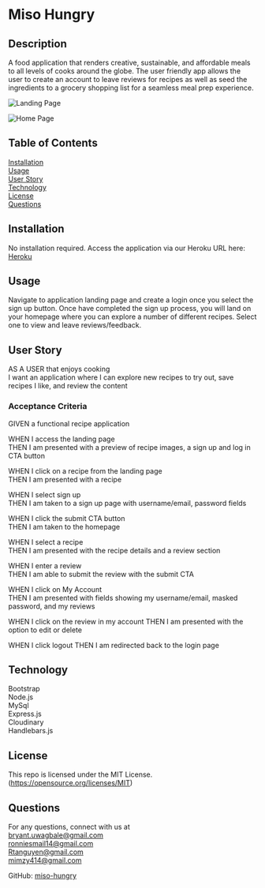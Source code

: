 # Miso Hungry

   
  ## Description
  A food application that renders creative, sustainable, and affordable meals to all levels of cooks around the globe. The user friendly app allows the user to create an account to leave reviews for recipes as well as seed the ingredients to a grocery shopping list for a seamless meal prep experience.   

![Landing Page](https://user-images.githubusercontent.com/79684575/124056885-28813e00-d9ec-11eb-9071-c69e3d38851b.png)   
   
![Home Page](https://user-images.githubusercontent.com/79684575/124057028-5e262700-d9ec-11eb-8db3-8b096a958778.png)

  
  ## Table of Contents

  [Installation](#installation)   
  [Usage](#usage)   
  [User Story](#userstory)   
  [Technology](technnology)   
  [License](#license)   
  [Questions](#questions)   
  
  ## Installation   
  No installation required. Access the application via our Heroku URL here: [Heroku](https://intense-temple-14332.herokuapp.com/)

  ## Usage 
  Navigate to application landing page and create a login once you select the sign up button. Once have completed the sign up process, you will land on your homepage where you can explore a number of different recipes. Select one to view and leave reviews/feedback.  


  ## User Story
  AS A USER that enjoys cooking   
  I want an application where I can explore new recipes to try out, save recipes I like, and review the content

  ### Acceptance Criteria
  GIVEN a functional recipe application    
  
  WHEN I access the landing page   
  THEN I am presented with a preview of recipe images, a sign up and log in CTA button   
     
  WHEN I click on a recipe from the landing page   
  THEN I am presented with a recipe   
     
  WHEN I select sign up   
  THEN I am taken to a sign up page with username/email, password fields  
     
  WHEN  I click the submit CTA button   
  THEN I am taken to the homepage   

  WHEN I select a recipe   
  THEN I am presented with the recipe details and a review section   
     
  WHEN I enter a review   
  THEN  I am able to submit the review with the submit CTA 
     
  WHEN I click on My Account   
  THEN I am presented with fields showing my username/email, masked password, and my reviews    

  WHEN I click on the review in my account 
  THEN I am presented with the option to edit or delete 

  WHEN I click logout
  THEN I am redirected back to the login page  

  ## Technology
  Bootstrap  
  Node.js      
  MySql   
  Express.js   
  Cloudinary  
  Handlebars.js  

  ## License  

  This repo is licensed under the MIT License. (https://opensource.org/licenses/MIT) 

  ## Questions
  For any questions, connect with us at    
  [bryant.uwagbale@gmail.com](mailto:bryant.uwagbale@gmail.com)  
  [ronniesmail14@gmail.com](mailto:ronniesmail14@gmail.com)  
  [Rtanguyen@gmail.com](mailto:Rtanguyen@gmail.com)   
  [mimzy414@gmail.com](mailto:mimzy414@gmail.com) 
  
  GitHub: [miso-hungry](https://github.com/rtanguyen/miso-hungry)

